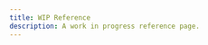 ```yaml
---
title: WIP Reference
description: A work in progress reference page.
---
```


[//]: # (Reference pages are ideal for outlining how things work in terse and clear terms.)

[//]: # (Less concerned with telling a story or addressing a specific use case, they should give a comprehensive outline of what you're documenting.)

[//]: # ()
[//]: # (## Further reading)

[//]: # ()
[//]: # (- Read [about reference]&#40;https://diataxis.fr/reference/&#41; in the Diátaxis framework)
